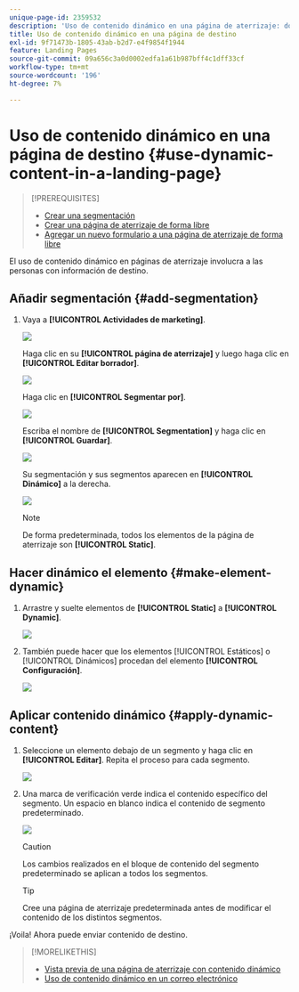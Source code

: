 ```yaml
---
unique-page-id: 2359532
description: 'Uso de contenido dinámico en una página de aterrizaje: documentos de Marketo, documentación del producto'
title: Uso de contenido dinámico en una página de destino
exl-id: 9f71473b-1805-43ab-b2d7-e4f9854f1944
feature: Landing Pages
source-git-commit: 09a656c3a0d0002edfa1a61b987bff4c1dff33cf
workflow-type: tm+mt
source-wordcount: '196'
ht-degree: 7%

---
```


# Uso de contenido dinámico en una página de destino {#use-dynamic-content-in-a-landing-page}

>[!PREREQUISITES]
>
>* [Crear una segmentación](/help/marketo/product-docs/personalization/segmentation-and-snippets/segmentation/create-a-segmentation.md)
>* [Crear una página de aterrizaje de forma libre](/help/marketo/product-docs/demand-generation/landing-pages/free-form-landing-pages/create-a-free-form-landing-page.md)
>* [Agregar un nuevo formulario a una página de aterrizaje de forma libre](/help/marketo/product-docs/demand-generation/landing-pages/free-form-landing-pages/add-a-new-form-to-a-free-form-landing-page.md)

El uso de contenido dinámico en páginas de aterrizaje involucra a las personas con información de destino.

## Añadir segmentación {#add-segmentation}

1. Vaya a **[!UICONTROL Actividades de marketing]**.

   ![](assets/login-marketing-activities.png)

   Haga clic en su **[!UICONTROL página de aterrizaje]** y luego haga clic en **[!UICONTROL Editar borrador]**.

   ![](assets/landingpageeditdraft.jpg)

   Haga clic en **[!UICONTROL Segmentar por]**.

   ![](assets/image2015-5-21-12-3a31-3a20.png)

   Escriba el nombre de **[!UICONTROL Segmentation]** y haga clic en **[!UICONTROL Guardar]**.

   ![](assets/image2014-9-16-14-3a50-3a5.png)

   Su segmentación y sus segmentos aparecen en **[!UICONTROL Dinámico]** a la derecha.

   ![](assets/image2015-5-21-12-3a36-3a40.png)

   >[!NOTE]
   >
   >De forma predeterminada, todos los elementos de la página de aterrizaje son **[!UICONTROL Static]**.

## Hacer dinámico el elemento {#make-element-dynamic}

1. Arrastre y suelte elementos de **[!UICONTROL Static]** a **[!UICONTROL Dynamic]**.

   ![](assets/image2014-9-16-14-3a50-3a27.png)

1. También puede hacer que los elementos [!UICONTROL Estáticos] o [!UICONTROL Dinámicos] procedan del elemento **[!UICONTROL Configuración]**.

   ![](assets/image2015-5-21-12-3a39-3a41.png)

## Aplicar contenido dinámico {#apply-dynamic-content}

1. Seleccione un elemento debajo de un segmento y haga clic en **[!UICONTROL Editar]**. Repita el proceso para cada segmento.

   ![](assets/image2015-5-21-12-3a42-3a11.png)

1. Una marca de verificación verde indica el contenido específico del segmento. Un espacio en blanco indica el contenido de segmento predeterminado.

   ![](assets/image2015-5-21-12-3a44-3a24.png)

   >[!CAUTION]
   >
   >Los cambios realizados en el bloque de contenido del segmento predeterminado se aplican a todos los segmentos.

   >[!TIP]
   >
   >Cree una página de aterrizaje predeterminada antes de modificar el contenido de los distintos segmentos.

¡Voila! Ahora puede enviar contenido de destino.

>[!MORELIKETHIS]
>
>* [Vista previa de una página de aterrizaje con contenido dinámico](/help/marketo/product-docs/demand-generation/landing-pages/landing-page-actions/preview-a-landing-page-with-dynamic-content.md)
>* [Uso de contenido dinámico en un correo electrónico](/help/marketo/product-docs/email-marketing/general/functions-in-the-editor/using-dynamic-content-in-an-email.md)
